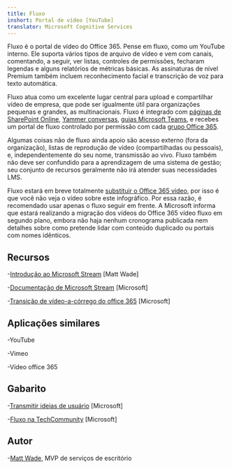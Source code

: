 ```yaml
---
title: Fluxo
inshort: Portal de vídeo [YouTube]
translator: Microsoft Cognitive Services
---
```



Fluxo é o portal de vídeo do Office 365. Pense em fluxo, como um YouTube interno. Ele suporta vários tipos de arquivo de vídeo e vem com canais, comentando, a seguir, ver listas, controles de permissões, fecharam legendas e alguns relatórios de métricas básicas. As assinaturas de nível Premium também incluem reconhecimento facial e transcrição de voz para texto automática.

Fluxo atua como um excelente lugar central para upload e compartilhar vídeo de empresa, que pode ser igualmente útil para organizações pequenas e grandes, as multinacionais. Fluxo é integrado com [páginas de SharePoint Online](https://docs.microsoft.com/en-us/stream/embed-video-sharepoint), [Yammer conversas](https://stream.microsoft.com/en-us/blog/share-on-yammer/), [guias Microsoft Teams](https://docs.microsoft.com/en-us/stream/embed-video-microsoft-teams), e recebes um portal de fluxo controlado por permissão com cada [grupo Office 365](http://icsh.pt/O365groups).

Algumas coisas não de fluxo ainda apoio são acesso externo (fora da organização), listas de reprodução de vídeo (compartilhadas ou pessoais), e, independentemente do seu nome, transmissão ao vivo. Fluxo também não deve ser confundido para a aprendizagem de uma sistema de gestão; seu conjunto de recursos geralmente não irá atender suas necessidades LMS.

Fluxo estará em breve totalmente [substituir o Office 365 vídeo](https://docs.microsoft.com/en-us/stream/migrate-from-office-365), por isso é que você não veja o vídeo sobre este infográfico. Por essa razão, é recomendado usar apenas o fluxo seguir em frente. A Microsoft informa que estará realizando a migração dos vídeos do Office 365 vídeo fluxo em segundo plano, embora não haja nenhum cronograma publicada nem detalhes sobre como pretende lidar com conteúdo duplicado ou portais com nomes idênticos.

Recursos
---------

-[Introdução ao Microsoft Stream](https://www.linkedin.com/pulse/stream-video-portal-now-available-matt-wade/)
    \[Matt Wade\]

-[Documentação de Microsoft Stream](https://docs.microsoft.com/en-us/stream/)
    \[Microsoft\]

-[Transição de vídeo-a-córrego do office 365](https://docs.microsoft.com/en-us/stream/migrate-from-office-365)
    \[Microsoft\]

Aplicações similares
--------------------

-YouTube

-Vimeo

-Vídeo office 365

Gabarito
---------

-[Transmitir ideias de usuário](https://techcommunity.microsoft.com/t5/Microsoft-Stream-Ideas/idb-p/StreamIdeas)
    \[Microsoft\]

-[Fluxo na TechCommunity](https://techcommunity.microsoft.com/t5/Microsoft-Stream-Ideas/idb-p/StreamIdeas)
    \[Microsoft\]

Autor
---------

-[Matt Wade](https://www.linkedin.com/in/thatmattwade/), MVP de serviços de escritório


